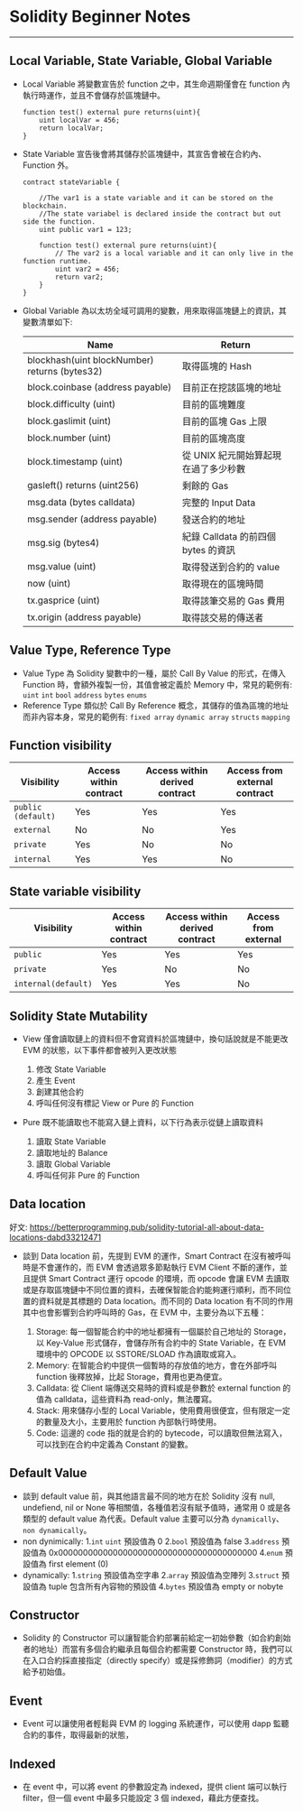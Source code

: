 # Solidity Beginner Notes

---
## Local Variable, State Variable, Global Variable

- Local Variable 將變數宣告於 function 之中，其生命週期僅會在 function 內執行時運作，並且不會儲存於區塊鏈中。


    ```solidity
    function test() external pure returns(uint){
        uint localVar = 456;
        return localVar;
    }
    ```
- State Variable 宣告後會將其儲存於區塊鏈中，其宣告會被在合約內、Function 外。

    ```solidity
    contract stateVariable {

        //The var1 is a state variable and it can be stored on the blockchain.
        //The state variabel is declared inside the contract but out side the function.
        uint public var1 = 123;

        function test() external pure returns(uint){
            // The var2 is a local variable and it can only live in the function runtime.
            uint var2 = 456;
            return var2;
        }
    }
    ```
    
- Global Variable 為以太坊全域可調用的變數，用來取得區塊鏈上的資訊，其變數清單如下:

    | Name | Return |
    | ------ | ------ |
    | blockhash(uint blockNumber) returns (bytes32) | 取得區塊的 Hash |
    | block.coinbase (address payable)| 目前正在挖該區塊的地址|
    | block.difficulty (uint) | 目前的區塊難度 |
    | block.gaslimit (uint) | 目前的區塊 Gas 上限 |
    | block.number (uint) | 目前的區塊高度 |
    | block.timestamp (uint) | 從 UNIX 紀元開始算起現在過了多少秒數 |
    | gasleft() returns (uint256) | 剩餘的 Gas |
    | msg.data (bytes calldata) | 完整的 Input Data |
    | msg.sender (address payable) | 發送合約的地址 |
    | msg.sig (bytes4) | 紀錄 Calldata 的前四個 bytes 的資訊 |
    | msg.value (uint) | 取得發送到合約的 value |
    | now (uint) | 取得現在的區塊時間 |
    | tx.gasprice (uint) | 取得該筆交易的 Gas 費用 |
    | tx.origin (address payable)| 取得該交易的傳送者|
    
    
## Value Type, Reference Type

- Value Type 為 Solidity 變數中的一種，屬於 Call By Value 的形式，在傳入 Function 時，會額外複製一份，其值會被定義於 Memory 中，常見的範例有: `uint` `int` `bool` `address` `bytes` `enums`
- Reference Type  類似於 Call By Reference 概念，其儲存的值為區塊的地址而非內容本身，常見的範例有: `fixed array` `dynamic array` `structs` `mapping`

## Function visibility

|  Visibility | Access within contract | Access within derived contract | Access from external contract|
| ------ | ------ | ----- | ----- |
|`public (default)` | Yes | Yes | Yes |
|`external` | No | No | Yes |
|`private` | Yes | No | No |
|`internal` | Yes | Yes | No |

## State variable visibility
|  Visibility | Access within contract | Access within derived contract | Access from external |
| ------ | ------ | ----- | ----- |
|`public` | Yes | Yes | Yes |
|`private` | Yes | No | No |
|`internal(default)` | Yes | Yes | No |

## Solidity State Mutability

- View 僅會讀取鏈上的資料但不會寫資料於區塊鏈中，換句話說就是不能更改 EVM 的狀態，以下事件都會被列入更改狀態

    1. 修改 State Variable
    2. 產生 Event
    3. 創建其他合約
    4. 呼叫任何沒有標記 View or Pure 的 Function

- Pure 既不能讀取也不能寫入鏈上資料，以下行為表示從鏈上讀取資料

    1. 讀取 State Variable
    2. 讀取地址的 Balance
    3. 讀取 Global Variable
    4. 呼叫任何非 Pure 的 Function

## Data location 

好文: https://betterprogramming.pub/solidity-tutorial-all-about-data-locations-dabd33212471

- 談到 Data location 前，先提到 EVM 的運作，Smart Contract 在沒有被呼叫時是不會運作的，而 EVM 會透過眾多節點執行 EVM Client 不斷的運作，並且提供 Smart Contract 運行 opcode 的環境，而 opcode 會讓 EVM 去讀取或是存取區塊鏈中不同位置的資料，去確保智能合約能夠運行順利，而不同位置的資料就是其標題的 Data location。而不同的 Data location 有不同的作用其中也會影響到合約呼叫時的 Gas，在 EVM 中，主要分為以下五種：

    1. Storage: 每一個智能合約中的地址都擁有一個屬於自己地址的 Storage，以 Key-Value 形式儲存，會儲存所有合約中的 State Variable，在 EVM 環境中的 OPCODE 以 SSTORE/SLOAD 作為讀取或寫入。
    2. Memory: 在智能合約中提供一個暫時的存放值的地方，會在外部呼叫 function 後釋放掉，比起 Storage，費用也更為便宜。
    3. Calldata: 從 Client 端傳送交易時的資料或是參數於 external function 的值為 calldata，這些資料為 read-only，無法覆寫。
    4. Stack: 用來儲存小型的 Local Variable，使用費用很便宜，但有限定一定的數量及大小，主要用於 function 內部執行時使用。
    5. Code: 這邊的 code 指的就是合約的 bytecode，可以讀取但無法寫入，可以找到在合約中定義為 Constant 的變數。
    
## Default Value
- 談到 default value 前，與其他語言最不同的地方在於 Solidity 沒有 null, undefiend, nil or None 等相關值，各種值若沒有賦予值時，通常用 0 或是各類型的 default value 為代表。Default value 主要可以分為 `dynamically`、`non dynamically`。
- non dynimically: 
    1.`int` `uint` 預設值為 0
    2.`bool` 預設值為 false
    3.`address` 預設值為 0x0000000000000000000000000000000000000000
    4.`enum` 預設值為 first element (0)
- dynamically:
    1.`string` 預設值為空字串
    2.`array` 預設值為空陣列
    3.`struct` 預設值為 tuple 包含所有內容物的預設值
    4.`bytes` 預設值為 empty or nobyte

## Constructor

- Solidity 的 Constructor 可以讓智能合約部署前給定一初始參數（如合約創始者的地址）而當有多個合約繼承且每個合約都需要 Constructor 時，我們可以在入口合約採直接指定（directly specify）或是採修飾詞（modifier）的方式給予初始值。

## Event

- Event 可以讓使用者輕鬆與 EVM 的 logging 系統運作，可以使用 dapp 監聽合約的事件，取得最新的狀態，


## Indexed

- 在 event 中，可以將 event 的參數設定為 indexed，提供 client 端可以執行 filter，但一個 event 中最多只能設定 3 個 indexed，藉此方便查找。

